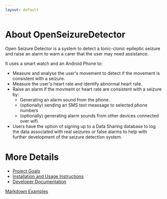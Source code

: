 ```yaml
---
layout: default
---
```


# About OpenSeizureDetector
Open Seizure Detector is a system to detect a tonic-clonic epileptic seizure and raise an alarm to warn a carer that the user may need assistance.   

It uses a smart watch and an Android Phone to:

  - Measure and analyse the user's movement to detect if the movement is consistent with a seizure.
  - Measure the user's heart rate and identify abnormal heart rate.
  - Raise an alarm if the movment or heart rate are consistent with a seizure by:
      - Generating an alarm sound from the phone.
      - (optionally) sending an SMS text meassage to selected phone numbers
      - (optionally) generating alarm sounds from other devices connected over wifi.
  - Users have the option of signing up to a Data Sharing database to log the data associated with real seizures or false alarms to help with further development of the seizure detection system.

# More Details
  - [Project Goals](./pages-user/goals.html)
  - [Installation and Usage Instructions](./pages-user/installation.html)
  - [Developer Documentation](./pages-developer/developer_overview.html)

[Markdown Examples](./markdown_examples.html)